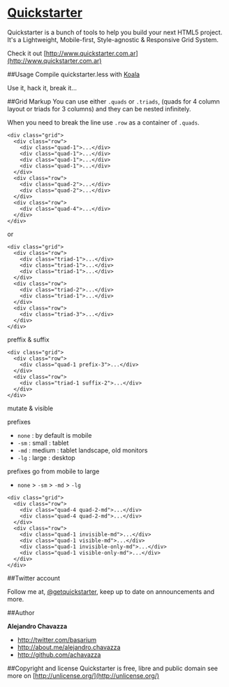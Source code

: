 [Quickstarter](http://www.quickstarter.com.ar)
=============

Quickstarter is a bunch of tools to help you build your next HTML5 project.
It's a Lightweight, Mobile-first, Style-agnostic & Responsive Grid System.

Check it out [http://www.quickstarter.com.ar](http://www.quickstarter.com.ar)

##Usage
Compile quickstarter.less with [Koala](http://koala-app.com)

Use it, hack it, break it...

##Grid Markup
You can use either `.quads` or `.triads`, (quads for 4 column layout or triads for 3 columns)
and they can be nested infinitely.

When you need to break the line use `.row` as a container of `.quads`.

```
<div class="grid">
  <div class="row">
    <div class="quad-1">...</div>
    <div class="quad-1">...</div>
    <div class="quad-1">...</div>
    <div class="quad-1">...</div>
  </div>
  <div class="row">
    <div class="quad-2">...</div>
    <div class="quad-2">...</div>
  </div>
  <div class="row">
    <div class="quad-4">...</div>
  </div>
</div>
```
or

```
<div class="grid">
  <div class="row">
    <div class="triad-1">...</div>
    <div class="triad-1">...</div>
    <div class="triad-1">...</div>
  </div>
  <div class="row">
    <div class="triad-2">...</div>
    <div class="triad-1">...</div>
  </div>
  <div class="row">
    <div class="triad-3">...</div>
  </div>
</div>
```
preffix & suffix

```
<div class="grid">
  <div class="row">
    <div class="quad-1 prefix-3">...</div>
  </div>
  <div class="row">
    <div class="triad-1 suffix-2">...</div>
  </div>
</div>
```
mutate & visible

prefixes

+ `none` : by default is mobile
+ `-sm` : small  : tablet
+ `-md` : medium : tablet landscape, old monitors
+ `-lg` : large  : desktop

prefixes go from mobile to large
+ `none` > `-sm` > `-md` > `-lg`

```
<div class="grid">
  <div class="row">
    <div class="quad-4 quad-2-md">...</div>
    <div class="quad-4 quad-2-md">...</div>
  </div>
  <div class="row">
    <div class="quad-1 invisible-md">...</div>
    <div class="quad-1 visible-md">...</div>
    <div class="quad-1 invisible-only-md">...</div>
    <div class="quad-1 visible-only-md">...</div>
  </div>
</div>
```


##Twitter account

Follow me at, [@getquickstarter](http://twitter.com/getquickstarter), keep up to date on announcements and more.


##Author

**Alejandro Chavazza**

+ http://twitter.com/basarium
+ http://about.me/alejandro.chavazza
+ http://github.com/achavazza

##Copyright and license
Quickstarter is free, libre and public domain see more on [http://unlicense.org/](http://unlicense.org/)
